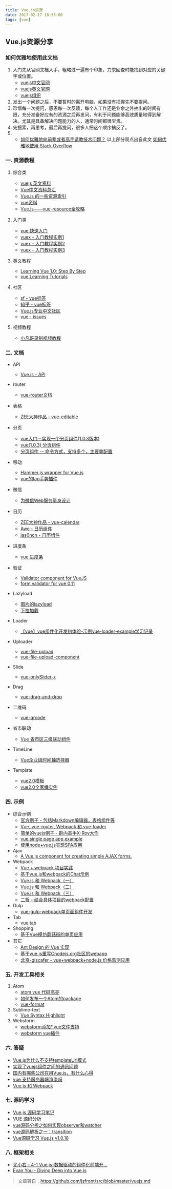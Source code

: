 ```yaml
---
title: Vue.js资源
date: 2017-02-17 18:55:00
tags: [vue]
---
```


 ## Vue.js资源分享


### 如何优雅地使用此文档
1. 入门先从官网文档入手，粗略过一遍有个印象，力求回查时能找到对应的关键字或位置。
    - [vuejs中文官网](http://cn.vuejs.org/)
    - [vuejs英文官网](http://vuejs.org/)
    - [vuejs组织](https://github.com/vuejs)
2. 发出一个问题之后，不要暂时的离开电脑，如果没有把握先不要提问。
3. 珍惜每一次提问，感恩每一次反馈，每个人工作还是业余之外抽出的时间有限，充分准备好应有的资源之后再发问，有利于问题能够高效质量地得到解决。尤其是具备解决问题能力的人，通常时间都很宝贵。
4. 先搜索，再思考，最后再提问，很多人把这个顺序搞反了。
5. - [如何优雅地向前辈或者高手请教技术问题？](https://www.zhihu.com/question/25464141)
以上部分观点出自此文 [如何优雅地使用 Stack Overflow](http://www.zhihu.com/question/20824615)

### 一. 资源教程

1. 综合类
    - [vuejs 英文资料](https://github.com/vuejs/awesome-vue)
    - [Vue中文资料总汇](https://shimo.im/s/ab53739d-ca98-bd1e-aea0-fcc7378c6bb3)
    - [Vue.js 的一些资源索引](http://segmentfault.com/a/1190000000411057)
    - [vue资料](http://www.jianshu.com/p/afd8e1db7d9b)
    - [Vue.js——vue-resource全攻略](http://www.cnblogs.com/keepfool/p/5657065.html)

2. 入门类
    - [vue 快速入门](http://segmentfault.com/a/1190000003968020)
    - [vuex - 入门教程实例1](https://segmentfault.com/a/1190000005018970)
    - [vuex - 入门教程实例2](https://segmentfault.com/a/1190000005148935)
    - [vuex - 入门教程实例3](https://segmentfault.com/a/1190000006988584)

3. 英文教程
    - [Learning Vue 1.0: Step By Step](https://laracasts.com/series/learning-vue-step-by-step/)
    - [vue Learning Tutorials](https://coligo.io/)

4. 社区
    - [sf - vue标签](http://segmentfault.com/t/vue.js)
    - [知乎 - vue标签](https://www.zhihu.com/topic/20022242/questions)
    - [Vue.js专业中文社区](http://vue-js.com/)
    - [vue - issues](https://github.com/vuejs/vue/issues)

5. 视频教程
    - [小凡哥录制视频教程](https://github.com/bhnddowinf/vuejs-learn)

### 二. 文档

- API
    - [Vue.js - API](http://cn.vuejs.org/api/)
- router
    - [vue-router文档](http://router.vuejs.org/zh-cn/index.html)

- 表格
    - [ZEE大神作品 - vue-editable](https://github.com/jinzhe/vue-editable)
- 分页
    - [vue入门－实现一个分页组件(1.0.3版本)](http://segmentfault.com/a/1190000003931500)
    - [vue(1.0.3) 分页组件](https://github.com/cycgit/vue-pagination)
    - [分页组件 -- 命令方式，支持多个，主要靠配置](https://www.npmjs.com/package/vue-pagination)
- 移动
    - [Hammer.js wrapper for Vue.js](https://github.com/vuejs/vue-touch)
    - [vue的tap手势插件](https://github.com/MeCKodo/vue-tap)
- 微信
    - [为微信Web服务量身设计](http://aidenzou.github.io/vue-weui/)
- 日历
    - [ZEE大神作品 - vue-calendar](https://github.com/jinzhe/vue-calendar)
    - [Awe - 日历组件](https://github.com/hilongjw/vue-datepicker)
    - [jas0ncn - 日历组件](https://github.com/jas0ncn/vue-timepicker)
- 进度条
    - [vue 进度条](https://github.com/greyby/vue-spinner)
- 验证
    - [Validator component for VueJS](https://github.com/vuejs/vue-validator)
    - [form validator for vue 0.11](https://github.com/xrado/vue-validator)
- Lazyload    
    - [图片的lazyload](https://github.com/hilongjw/vue-lazyload)
    - [下拉加载](https://github.com/ElemeFE/vue-loadmore)
- Loader
    - [【vue】vue组件化开发初体验-示例vue-loader-example学习记录](http://segmentfault.com/a/1190000004060034)
- Uploader
     - [vue-file-upload](https://www.npmjs.com/package/vue-file-upload)
     - [vue-file-upload-component](https://www.npmjs.com/package/vue-file-upload-component)
- Slide
     - [vue-onlySlider-x](https://github.com/guan6/vue-onlySlider-x)
- Drag
     - [vue-drag-and-drop](https://github.com/james2doyle/vue-drag-and-drop)
- 二维码
     - [vue-qrcode](https://github.com/xiaokaike/vue-qrcode)
- 省市联动
    - [Vue 省市区三级联动组件](https://github.com/QingWei-Li/vue-region-picker)
- TimeLine
    - [Vue企业级时间轴选择器](https://github.com/yelingfeng/vue-timelinepick)
- Template
    - [vue2.0模板](https://github.com/yelingfeng/vue-ylf-template)
    - [vue2.0全家桶实例](https://github.com/yelingfeng/vue-2.0-FamilyBucket)

### 四. 示例

- 综合示例
    - [官方例子 - 包括Markdown编辑器，表格组件等](http://cn-stage.vuejs.org/examples/)    
    - [Vue, vue-router, Webpack 和 vue-loader](https://github.com/vingojw/vue-vueRouter-webpack)    
    - [简单的vuejs例子 - 群内高手X-Roy大作](https://github.com/KennyWho/vue-chestnut)    
    - [vue single page app example](https://github.com/toplan/vue-spa-example)    
    - [使用node+vue.js实现SPA应用](http://segmentfault.com/a/1190000004372736)    
- Ajax
    - [A Vue.js component for creating simple AJAX forms.](https://github.com/james2doyle/vue-ajax-form-component)
- Webpack
    - [Vue + webpack 项目实践](http://jiongks.name/blog/just-vue/)
    - [基于vue.js和webpack的Chat示例](http://segmentfault.com/a/1190000003630417)
    - [Vue.js 和 Webpack（一）](http://djyde.github.io/2015/08/29/vuejs-and-webpack-1/)
    - [Vue.js 和 Webpack（二）](http://djyde.github.io/2015/08/30/vuejs-and-webpack-2/)
    - [Vue.js 和 Webpack（三）](http://djyde.github.io/2015/08/31/vuejs-and-webpack-3/)
    - [二哲 - 结合具体项目的webpack配置](https://github.com/MeCKodo/webpack)
- Gulp
    - [vue-gulp-webpack单页面组件开发](https://github.com/JsAaron/vue-gulp-webpack)
- Tab
    - [vue tab](http://yuche.github.io/vue-strap/#tabs)
- Shopping
    - [基于Vue模仿蘑菇街的单页应用](https://github.com/andylei18/vue-shopping)
- 其它
    - [Ant Design 的 Vue 实现](http://okoala.github.io/vue-antd/#!/docs/introduce)
    - [基于vue.js重写Cnodejs.org社区的webapp](https://github.com/shinygang/Vue-cnodejs)
    - [北京-giscafer - vue+webpack+node.js 价格监测应用](https://github.com/giscafer/Ponitor)

### 五. 开发工具相关

1. Atom
    - [atom vue 代码高亮](https://github.com/CYBAI/language-vue-component)
    - [如何发布一个Atom的package](http://www.jianshu.com/p/98f99c20493c)
    - [vue-format](https://atom.io/packages/vue-format)
2. Sublime-text
    - [Vue Syntax Highlight](https://github.com/vuejs/vue-syntax-highlight)
3. Webstorm
    - [webstorm添加*.vue文件支持](http://www.lred.me/2016/01/07/webstorm%E6%B7%BB%E5%8A%A0-vue%E6%96%87%E4%BB%B6%E6%94%AF%E6%8C%81/)    
    - [webstorm vue插件](https://plugins.jetbrains.com/plugin/8057?pr=webStorm)

### 六. 答疑

- [Vue.js为什么不支持templateUrl模式](http://www.jianshu.com/p/7f7f050c9edf)
- [实现了vuejs组件之间的通讯问题](https://github.com/jrainlau/vuejs-demo)
- [国内有哪些公司在用Vue.js，有什么心得](https://www.zhihu.com/question/38213423)
- [vue 支持服务器端渲染吗](https://www.zhihu.com/question/39149401)
- [Vue.js 和 Webpack](http://div.io/topic/1343)

### 七. 源码学习

- [Vue.js 源码学习笔记](http://jiongks.name/blog/vue-code-review)
- [VUE 源码分析](http://www.cnblogs.com/sskyy/p/3695003.html)
- [vue源码分析之如何实现observer和watcher](http://segmentfault.com/a/1190000004384515)
- [vue源码解析之一：transition](https://segmentfault.com/a/1190000004670036)
- [Vue源码学习 Vue.js v1.0.18](https://github.com/JsAaron/vue-analysis)

### 八. 框架相关

 - [尤小右 - 4-1 Vue.js-数据驱动的组件化前端开...](http://www.imooc.com/video/6346)
 - [Evan You - Diving Deep into Vue.js](https://simplecast.fm/s/5e60d9be)

> 文章转自：https://github.com/jsfront/src/blob/master/vuejs.md